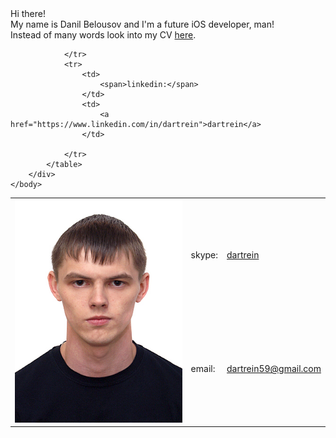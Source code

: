 
<!DOCTYPE html>
<html>
	<head>
		<meta charset="utf-8">
		<title>Danil Belousov | Curriculum Vitae</title>
		<link href='https://fonts.googleapis.com/css?family=Roboto:300,300italic' rel='stylesheet' type='text/css'>
		<link rel="stylesheet" href="style.css">
		<link rel="icon" type="image/jpeg" href="belousov.png" />
	</head>
	<body>
		<div class="content">
			<div class="intro">
				<span>Hi there!</span><br/>
				<span>My name is <span class="highlight">Danil Belousov</span> and I'm <span class="highlight">a future iOS developer</span>, man!</span><br/>
				<span>Instead of many words look into my CV <a href="https://github.com/akartynnik/dartrein.github.io/raw/master/docs/danil_belousov_cv.docx"><span class="highlight-red">here</span></a>.</span>
			</div>
			<table>
				<tr>
					<td rowspan="3">
						<img src="belousov.png" alt="Danil Belousov" title="Danil Belousov"/>
					</td>
					<td>
						<span>skype:</span>
					</td>
					<td>
						<a href="skype:dartrein">dartrein</a>
					</td>
				</tr>
				<tr>
					<td>
						<span>email:</span>
					</td>
					<td>
						<a href="mailto:dartrein59@gmail.com">dartrein59@gmail.com</a>
					</td>

				</tr>
				<tr>
					<td>
						<span>linkedin:</span>
					</td>
					<td>
						<a href="https://www.linkedin.com/in/dartrein">dartrein</a>
					</td>

				</tr>
			</table>
		</div>
	</body>
</html>
